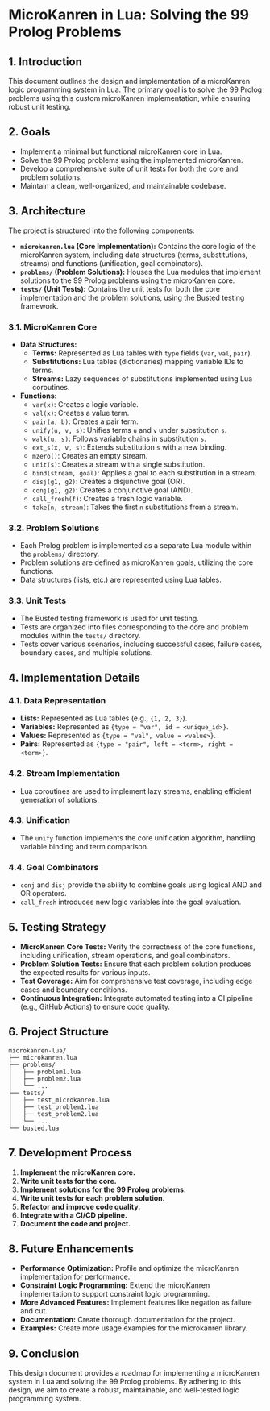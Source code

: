 # MicroKanren in Lua: Solving the 99 Prolog Problems

## 1. Introduction

This document outlines the design and implementation of a microKanren logic programming system in Lua. The primary goal is to solve the 99 Prolog problems using this custom microKanren implementation, while ensuring robust unit testing.

## 2. Goals

* Implement a minimal but functional microKanren core in Lua.
* Solve the 99 Prolog problems using the implemented microKanren.
* Develop a comprehensive suite of unit tests for both the core and problem solutions.
* Maintain a clean, well-organized, and maintainable codebase.

## 3. Architecture

The project is structured into the following components:

* **`microkanren.lua` (Core Implementation):** Contains the core logic of the microKanren system, including data structures (terms, substitutions, streams) and functions (unification, goal combinators).
* **`problems/` (Problem Solutions):** Houses the Lua modules that implement solutions to the 99 Prolog problems using the microKanren core.
* **`tests/` (Unit Tests):** Contains the unit tests for both the core implementation and the problem solutions, using the Busted testing framework.

### 3.1. MicroKanren Core

* **Data Structures:**
    * **Terms:** Represented as Lua tables with `type` fields (`var`, `val`, `pair`).
    * **Substitutions:** Lua tables (dictionaries) mapping variable IDs to terms.
    * **Streams:** Lazy sequences of substitutions implemented using Lua coroutines.
* **Functions:**
    * `var(x)`: Creates a logic variable.
    * `val(x)`: Creates a value term.
    * `pair(a, b)`: Creates a pair term.
    * `unify(u, v, s)`: Unifies terms `u` and `v` under substitution `s`.
    * `walk(u, s)`: Follows variable chains in substitution `s`.
    * `ext_s(x, v, s)`: Extends substitution `s` with a new binding.
    * `mzero()`: Creates an empty stream.
    * `unit(s)`: Creates a stream with a single substitution.
    * `bind(stream, goal)`: Applies a goal to each substitution in a stream.
    * `disj(g1, g2)`: Creates a disjunctive goal (OR).
    * `conj(g1, g2)`: Creates a conjunctive goal (AND).
    * `call_fresh(f)`: Creates a fresh logic variable.
    * `take(n, stream)`: Takes the first `n` substitutions from a stream.

### 3.2. Problem Solutions

* Each Prolog problem is implemented as a separate Lua module within the `problems/` directory.
* Problem solutions are defined as microKanren goals, utilizing the core functions.
* Data structures (lists, etc.) are represented using Lua tables.

### 3.3. Unit Tests

* The Busted testing framework is used for unit testing.
* Tests are organized into files corresponding to the core and problem modules within the `tests/` directory.
* Tests cover various scenarios, including successful cases, failure cases, boundary cases, and multiple solutions.

## 4. Implementation Details

### 4.1. Data Representation

* **Lists:** Represented as Lua tables (e.g., `{1, 2, 3}`).
* **Variables:** Represented as `{type = "var", id = <unique_id>}`.
* **Values:** Represented as `{type = "val", value = <value>}`.
* **Pairs:** Represented as `{type = "pair", left = <term>, right = <term>}`.

### 4.2. Stream Implementation

* Lua coroutines are used to implement lazy streams, enabling efficient generation of solutions.

### 4.3. Unification

* The `unify` function implements the core unification algorithm, handling variable binding and term comparison.

### 4.4. Goal Combinators

* `conj` and `disj` provide the ability to combine goals using logical AND and OR operators.
* `call_fresh` introduces new logic variables into the goal evaluation.

## 5. Testing Strategy

* **MicroKanren Core Tests:** Verify the correctness of the core functions, including unification, stream operations, and goal combinators.
* **Problem Solution Tests:** Ensure that each problem solution produces the expected results for various inputs.
* **Test Coverage:** Aim for comprehensive test coverage, including edge cases and boundary conditions.
* **Continuous Integration:** Integrate automated testing into a CI pipeline (e.g., GitHub Actions) to ensure code quality.

## 6. Project Structure

```
microkanren-lua/
├── microkanren.lua
├── problems/
│   ├── problem1.lua
│   ├── problem2.lua
│   └── ...
├── tests/
│   ├── test_microkanren.lua
│   ├── test_problem1.lua
│   ├── test_problem2.lua
│   └── ...
└── busted.lua
```

## 7. Development Process

1.  **Implement the microKanren core.**
2.  **Write unit tests for the core.**
3.  **Implement solutions for the 99 Prolog problems.**
4.  **Write unit tests for each problem solution.**
5.  **Refactor and improve code quality.**
6.  **Integrate with a CI/CD pipeline.**
7.  **Document the code and project.**

## 8. Future Enhancements

* **Performance Optimization:** Profile and optimize the microKanren implementation for performance.
* **Constraint Logic Programming:** Extend the microKanren implementation to support constraint logic programming.
* **More Advanced Features:** Implement features like negation as failure and cut.
* **Documentation:** Create thorough documentation for the project.
* **Examples:** Create more usage examples for the microkanren library.

## 9. Conclusion

This design document provides a roadmap for implementing a microKanren system in Lua and solving the 99 Prolog problems. By adhering to this design, we aim to create a robust, maintainable, and well-tested logic programming system.
